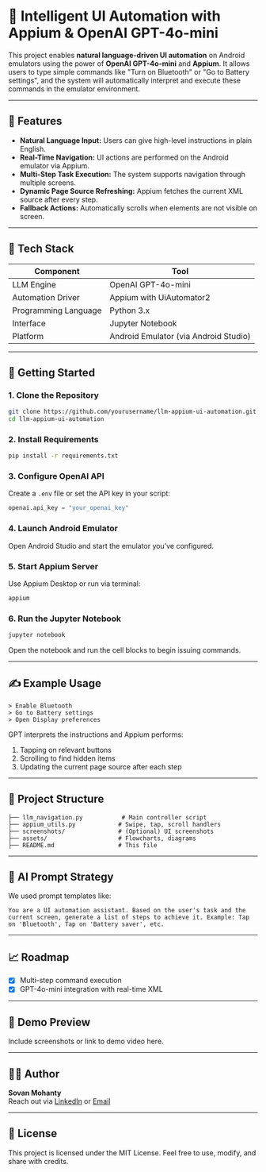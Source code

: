 # 🤖 Intelligent UI Automation with Appium & OpenAI GPT-4o-mini

This project enables **natural language-driven UI automation** on Android emulators using the power of **OpenAI GPT-4o-mini** and **Appium**. It allows users to type simple commands like "Turn on Bluetooth" or "Go to Battery settings", and the system will automatically interpret and execute these commands in the emulator environment.

---

## 📌 Features

- **Natural Language Input:** Users can give high-level instructions in plain English.
- **Real-Time Navigation:** UI actions are performed on the Android emulator via Appium.
- **Multi-Step Task Execution:** The system supports navigation through multiple screens.
- **Dynamic Page Source Refreshing:** Appium fetches the current XML source after every step.
- **Fallback Actions:** Automatically scrolls when elements are not visible on screen.

---

## 🔧 Tech Stack

| Component | Tool |
|----------|------|
| LLM Engine | OpenAI GPT-4o-mini |
| Automation Driver | Appium with UiAutomator2 |
| Programming Language | Python 3.x |
| Interface | Jupyter Notebook |
| Platform | Android Emulator (via Android Studio) |

---

## 🚀 Getting Started

### 1. Clone the Repository
```bash
git clone https://github.com/yourusername/llm-appium-ui-automation.git
cd llm-appium-ui-automation
```

### 2. Install Requirements
```bash
pip install -r requirements.txt
```

### 3. Configure OpenAI API
Create a `.env` file or set the API key in your script:
```python
openai.api_key = "your_openai_key"
```

### 4. Launch Android Emulator
Open Android Studio and start the emulator you’ve configured.

### 5. Start Appium Server
Use Appium Desktop or run via terminal:
```bash
appium
```

### 6. Run the Jupyter Notebook
```bash
jupyter notebook
```
Open the notebook and run the cell blocks to begin issuing commands.

---

## ✍️ Example Usage
```
> Enable Bluetooth
> Go to Battery settings
> Open Display preferences
```

GPT interprets the instructions and Appium performs:
1. Tapping on relevant buttons
2. Scrolling to find hidden items
3. Updating the current page source after each step

---

## 📂 Project Structure
```
├── llm_navigation.py           # Main controller script
├── appium_utils.py            # Swipe, tap, scroll handlers
├── screenshots/               # (Optional) UI screenshots
├── assets/                    # Flowcharts, diagrams
├── README.md                  # This file
```

---

## 🧠 AI Prompt Strategy
We used prompt templates like:
```
You are a UI automation assistant. Based on the user's task and the current screen, generate a list of steps to achieve it. Example: Tap on 'Bluetooth', Tap on 'Battery saver', etc.
```

---

## 📈 Roadmap
- [x] Multi-step command execution
- [x] GPT-4o-mini integration with real-time XML

---

## 📸 Demo Preview
Include screenshots or link to demo video here.

---

## 🙋‍♂️ Author
**Sovan Mohanty**  
Reach out via [LinkedIn](https://www.linkedin.com/in/sovan-mohanty-a32b64237/) or [Email](mailto:msovan928@gmail.com)

---

## 📝 License
This project is licensed under the MIT License. Feel free to use, modify, and share with credits.

